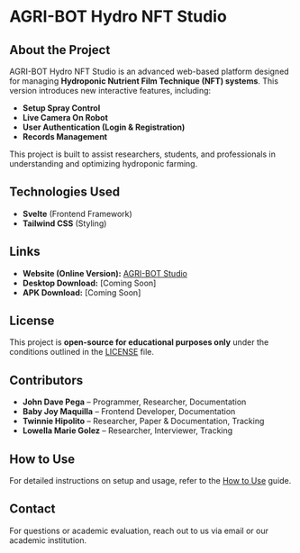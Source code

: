 # AGRI-BOT Hydro NFT Studio

## About the Project
AGRI-BOT Hydro NFT Studio is an advanced web-based platform designed for managing **Hydroponic Nutrient Film Technique (NFT) systems**. This version introduces new interactive features, including:

- **Setup Spray Control**
- **Live Camera On Robot**
- **User Authentication (Login & Registration)**
- **Records Management**

This project is built to assist researchers, students, and professionals in understanding and optimizing hydroponic farming.

## Technologies Used
- **Svelte** (Frontend Framework)
- **Tailwind CSS** (Styling)

## Links
- **Website (Online Version):** [AGRI-BOT Studio](https://agribot-studio.netlify.app/)
- **Desktop Download:** [Coming Soon]
- **APK Download:** [Coming Soon]

## License
This project is **open-source for educational purposes only** under the conditions outlined in the [LICENSE](LICENSE.md) file.

## Contributors
- **John Dave Pega** – Programmer, Researcher, Documentation
- **Baby Joy Maquilla** – Frontend Developer, Documentation
- **Twinnie Hipolito** – Researcher, Paper & Documentation, Tracking
- **Lowella Marie Golez** – Researcher, Interviewer, Tracking

## How to Use
For detailed instructions on setup and usage, refer to the [How to Use](How-to-Use.md) guide.

## Contact
For questions or academic evaluation, reach out to us via email or our academic institution.
